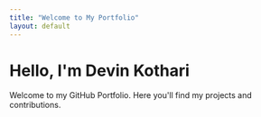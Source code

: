 ```yaml
---
title: "Welcome to My Portfolio"
layout: default
---
```


# Hello, I'm Devin Kothari
Welcome to my GitHub Portfolio. Here you'll find my projects and contributions.
